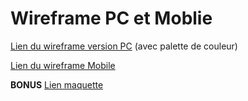 # Wireframe PC et Moblie

[Lien du wireframe version PC](https://www.figma.com/file/sPWMWS9NtL6LTWNyivwd8s/wireframe-pc?node-id=0%3A1) (avec palette de couleur)

[Lien du wireframe Mobile](https://www.figma.com/file/BDsEt3jH7AwHcjrO7dGiAg/wireframe-mobile?node-id=0%3A1)

**BONUS**
[Lien maquette](https://www.figma.com/file/S7yLB1dKVpbqWzRko5I98c/Contact-us?node-id=0%3A1)
